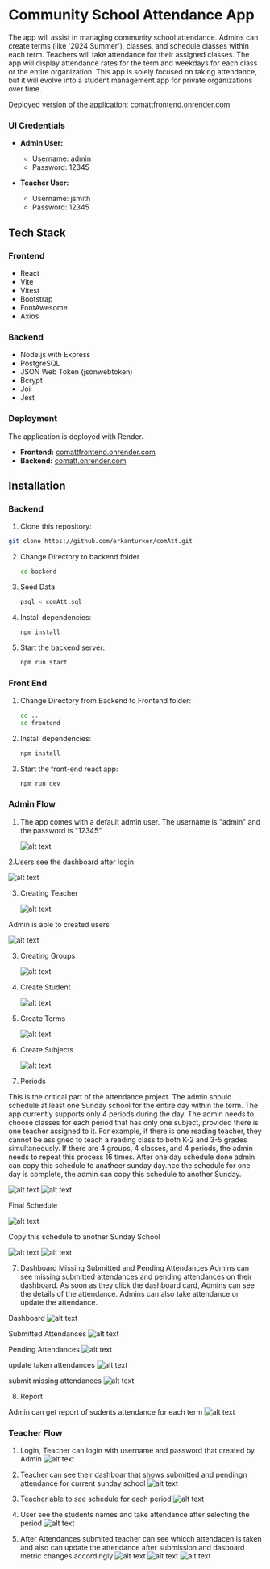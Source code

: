 # Community School Attendance App

The app will assist in managing community school attendance. Admins can create terms (like '2024 Summer'), classes, and schedule classes within each term. Teachers will take attendance for their assigned classes. The app will display attendance rates for the term and weekdays for each class or the entire organization. This app is solely focused on taking attendance, but it will evolve into a student management app for private organizations over time.

Deployed version of the application: [comattfrontend.onrender.com](https://comattfrontend.onrender.com)

### UI Credentials

- **Admin User:**

  - Username: admin
  - Password: 12345

- **Teacher User:**
  - Username: jsmith
  - Password: 12345

## Tech Stack

### Frontend

- React
- Vite
- Vitest
- Bootstrap
- FontAwesome
- Axios

### Backend

- Node.js with Express
- PostgreSQL
- JSON Web Token (jsonwebtoken)
- Bcrypt
- Joi
- Jest

### Deployment

The application is deployed with Render.

- **Frontend:** [comattfrontend.onrender.com](https://comattfrontend.onrender.com)
- **Backend:** [comatt.onrender.com](https://comatt.onrender.com)


## Installation

### Backend

1. Clone this repository:

```bash
git clone https://github.com/erkanturker/comAtt.git
```

2.  Change Directory to backend folder

    ```bash
    cd backend
    ```

3.  Seed Data

    ```bash
    psql < comAtt.sql
    ```

4.  Install dependencies:

    ```bash
    npm install
    ```

5.  Start the backend server:

    ```bash
    npm run start
    ```

### Front End

1. Change Directory from Backend to Frontend folder:

   ```bash
   cd ..
   cd frontend
   ```

2. Install dependencies:

   ```bash
   npm install
   ```

3. Start the front-end react app:

   ```bash
   npm run dev
   ```

### Admin Flow

1. The app comes with a default admin user. The username is "admin" and the password is "12345"

   ![alt text](/screenshoots/image.png)

2.Users see the dashboard after login

![alt text](/screenshoots/image-1.png)

3. Creating Teacher

   ![alt text](/screenshoots/image-2.png)

Admin is able to created users

![alt text](/screenshoots/image-3.png)

3. Creating Groups

   ![alt text](/screenshoots/image-5.png)

4. Create Student

   ![alt text](/screenshoots/image-6.png)

5. Create Terms

   ![alt text](/screenshoots/image-7.png)

6. Create Subjects

   ![alt text](/screenshoots/image-8.png)

7. Periods

This is the critical part of the attendance project. The admin should schedule at least one Sunday school for the entire day within the term. The app currently supports only 4 periods during the day. The admin needs to choose classes for each period that has only one subject, provided there is one teacher assigned to it.
For example, if there is one reading teacher, they cannot be assigned to teach a reading class to both K-2 and 3-5 grades simultaneously. If there are 4 groups, 4 classes, and 4 periods, the admin needs to repeat this process 16 times. After one day schedule done admin can copy this schedule to anatheer sunday day.nce the schedule for one day is complete, the admin can copy this schedule to another Sunday.

![alt text](/screenshoots/image-9.png)
![alt text](/screenshoots/image-10.png)

Final Schedule

![alt text](/screenshoots/image-11.png)

Copy this schedule to another Sunday School

![alt text](/screenshoots/image-12.png)
![alt text](/screenshoots/image-13.png)

7. Dashboard Missing Submitted and Pending Attendances
   Admins can see missing submitted attendances and pending attendances on their dashboard. As soon as they click the dashboard card, Admins can see the details of the attendance. Admins can also take attendance or update the attendance.

Dashboard
![alt text](/screenshoots/image-21.png)

Submitted Attendances
![alt text](/screenshoots/image-22.png)

Pending Attendances
![alt text](/screenshoots/image-23.png)

update taken attendances
![alt text](/screenshoots/image-24.png)

submit missing attendances
![alt text](/screenshoots/image-25.png)

8. Report

Admin can get report of sudents attendance for each term
![alt text](/screenshoots/image-26.png)

### Teacher Flow

1. Login, Teacher can login with username and password that created by Admin
   ![alt text](/screenshoots/image-14.png)

2. Teacher can see their dashboar that shows submitted and pendingn attendance for current sunday school
   ![alt text](/screenshoots/image-15.png)

3. Teacher able to see schedule for each period
   ![alt text](/screenshoots/image-16.png)

4. User see the students names and take attendance after selecting the period
   ![alt text](/screenshoots/image-17.png)

5. After Attendances submited teacher can see whicch attendacen is taken and also can update the attendance after submission and dasboard metric changes accordingly
   ![alt text](/screenshoots/image-18.png)
   ![alt text](/screenshoots/image-19.png)
   ![alt text](/screenshoots/image-20.png)

